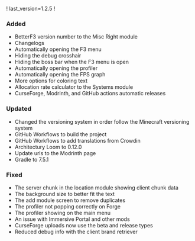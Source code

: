 ! last_version=1.2.5
!
### Added
* BetterF3 version number to the Misc Right module
* Changelogs
* Automatically opening the F3 menu
* Hiding the debug crosshair
* Hiding the boss bar when the F3 menu is open
* Automatically opening the profiler
* Automatically opening the FPS graph
* More options for coloring text
* Allocation rate calculator to the Systems module
* CurseForge, Modrinth, and GitHub actions automatic releases
### Updated
* Changed the versioning system in order follow the Minecraft versioning system
* GitHub Workflows to build the project
* GitHub Workflows to add translations from Crowdin
* Architectury Loom to 0.12.0
* Update urls to the Modrinth page
* Gradle to 7.5.1
### Fixed
* The server chunk in the location module showing client chunk data
* The background size to better fit the text
* The add module screen to remove duplicates
* The profiler not popping correctly on Forge
* The profiler showing on the main menu
* An issue with Immersive Portal and other mods
* CurseForge uploads now use the beta and release types
* Reduced debug info with the client brand retriever
